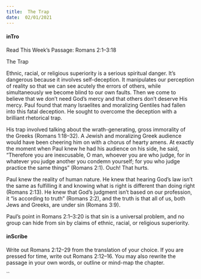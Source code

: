 ```yaml
---
title:  The Trap
date:  02/01/2021
---
```


#### inTro

Read This Week’s Passage: Romans 2:1–3:18

The Trap

Ethnic, racial, or religious superiority is a serious spiritual danger. It’s dangerous because it involves self-deception. It manipulates our perception of reality so that we can see acutely the errors of others, while simultaneously we become blind to our own faults. Then we come to believe that we don’t need God’s mercy and that others don’t deserve His mercy. Paul found that many Israelites and moralizing Gentiles had fallen into this fatal deception. He sought to overcome the deception with a brilliant rhetorical trap.

His trap involved talking about the wrath-generating, gross immorality of the Greeks (Romans 1:18–32). A Jewish and moralizing Greek audience would have been cheering him on with a chorus of hearty amens. At exactly the moment when Paul knew he had his audience on his side, he said, “Therefore you are inexcusable, O man, whoever you are who judge, for in whatever you judge another you condemn yourself; for you who judge practice the same things” (Romans 2:1). Ouch! That hurts.

Paul knew the reality of human nature. He knew that hearing God’s law isn’t the same as fulfilling it and knowing what is right is different than doing right (Romans 2:13). He knew that God’s judgment isn’t based on our profession, it “is according to truth” (Romans 2:2), and the truth is that all of us, both Jews and Greeks, are under sin (Romans 3:9).

Paul’s point in Romans 2:1–3:20 is that sin is a universal problem, and no group can hide from sin by claims of ethnic, racial, or religious superiority.

#### inScribe

Write out Romans 2:12–29 from the translation of your choice. If you are pressed for time, write out Romans 2:12–16. You may also rewrite the passage in your own words, or outline or mind-map the  chapter.

``
